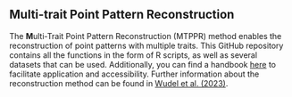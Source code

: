 ## Multi-trait Point Pattern Reconstruction

The **M**ulti-Trait Point Pattern Reconstruction (MTPPR) method enables the reconstruction of point patterns with multiple traits. This GitHub repository contains all the functions in the form of R scripts, as well as several datasets that can be used. Additionally, you can find a handbook <a href="https://chriswudel.github.io/MTPPR-handbook/" target="_blank">here</a> to facilitate application and accessibility. Further information about the reconstruction method can be found in <a href="https://besjournals.onlinelibrary.wiley.com/doi/10.1111/2041-210X.14206" target="_blank">Wudel et al. (2023)</a>.